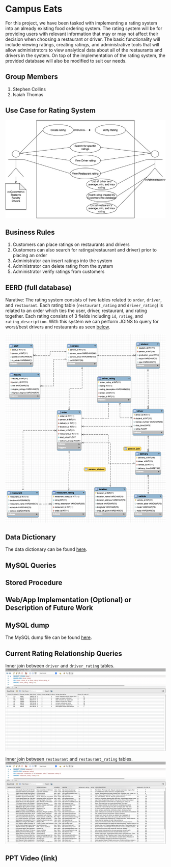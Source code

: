 # Campus Eats 
For this project, we have been tasked with implementing a rating system into an already existing food ordering system. The rating system will be for providing users with relevant information that may or may not affect their decision when choosing a restaurant or driver. The basic functionality will include viewing ratings, creating ratings, and administrative tools that will allow administrators to view analytical data about all of the restaurants and drivers in the system. On top of the implementation of the rating system, the provided database will also be modified to suit our needs.

## Group Members
1. Stephen Collins
2. Isaiah Thomas

## Use Case for Rating System
![Use_Case_UML](docs/Use-Case-Diagram.jpg)

## Business Rules
1. Customers can place ratings on restaurants and drivers
2. Customers can also search for ratings(restaurant and driver) prior to placing an order
3. Administrator can insert ratings into the system
4. Administrator can delete rating from the system
5. Administrator verify ratings from customers

## EERD (full database)

Narative: The rating system consists of two tables related to `order`, `driver`, and `restaurant`. Each rating table (`restaurant_rating` and `driver_rating`) is related to an order which ties the user, driver, restaurant, and rating together. Each rating consists of 3 fields including `id`, `rating`, and `rating_description`. With this system we can perform JOINS to query for worst/best drivers and restaurants as seen [below](#Current-Rating-Relationship-Queries).

![EERD](docs/EERD.png)

## Data Dictionary

The data dictionary can be found [here](./docs/DB-Dictionary.html).

## MySQL Queries

## Stored Procedure

## Web/App Implementation (Optional) or Description of Future Work

## MySQL dump

The MySQL dump file can be found [here](./Campus_Eats_SQL_D3_Dump.sql).

## Current Rating Relationship Queries

Inner join between `driver` and `driver_rating` tables.
![Driver Rating Join](./docs/Driver-Rating-Join.png)

Inner join between `restaurant` and `restaurant_rating` tables.
![Restaurant Rating Join](./docs/Restaurant-Rating-Join.png)

## PPT Video (link)
